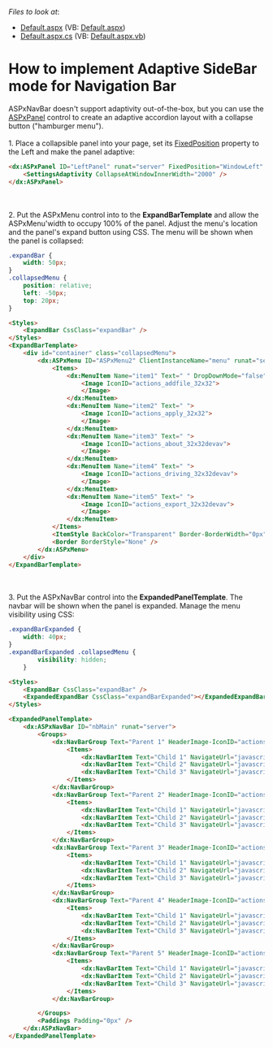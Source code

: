 <!-- default file list -->
*Files to look at*:

* [Default.aspx](./CS/WebApplication1/DefaultForm.aspx) (VB: [Default.aspx](./VB/WebApplication1/DefaultForm.aspx))
* [Default.aspx.cs](./CS/WebApplication1/DefaultForm.aspx.cs) (VB: [Default.aspx.vb](./VB/WebApplication1/DefaultForm.aspx.vb))
<!-- default file list end -->
# How to implement Adaptive SideBar mode for Navigation Bar


ASPxNavBar doesn't support adaptivity out-of-the-box, but you can use the [ASPxPanel](https://docs.devexpress.com/AspNet/14778/components/site-navigation-and-layout/panel) control to create an adaptive accordion layout with a collapse button ("hamburger menu").<br><br>1. Place a collapsible panel into your page, set its [FixedPosition](https://docs.devexpress.com/AspNet/DevExpress.Web.ASPxCollapsiblePanel.FixedPosition) property to the Left and make the panel adaptive: 

```aspx
<dx:ASPxPanel ID="LeftPanel" runat="server" FixedPosition="WindowLeft" Collapsible="true">
    <SettingsAdaptivity CollapseAtWindowInnerWidth="2000" />
</dx:ASPxPanel>
```
<br><br>2. Put the ASPxMenu control into to the **ExpandBarTemplate** and allow the ASPxMenu'width to occupy 100% of the panel. Adjust the menu's location and the panel's expand button using CSS. The menu will be shown when the panel is collapsed:
```css
.expandBar {
    width: 50px;
}
.collapsedMenu {
    position: relative;
    left: -50px;
    top: 20px;
}
```
```aspx
<Styles>
    <ExpandBar CssClass="expandBar" />
</Styles>
<ExpandBarTemplate>
    <div id="container" class="collapsedMenu">
        <dx:ASPxMenu ID="ASPxMenu2" ClientInstanceName="menu" runat="server" Width="100%" BackColor="Transparent" Orientation="Vertical">
            <Items>
                <dx:MenuItem Name="item1" Text=" " DropDownMode="false">
                    <Image IconID="actions_addfile_32x32">
                    </Image>
                </dx:MenuItem>
                <dx:MenuItem Name="item2" Text=" ">
                    <Image IconID="actions_apply_32x32">
                    </Image>
                </dx:MenuItem>
                <dx:MenuItem Name="item3" Text=" ">
                    <Image IconID="actions_about_32x32devav">
                    </Image>
                </dx:MenuItem>
                <dx:MenuItem Name="item4" Text=" ">
                    <Image IconID="actions_driving_32x32devav">
                    </Image>
                </dx:MenuItem>
                <dx:MenuItem Name="item5" Text=" ">
                    <Image IconID="actions_export_32x32devav">
                    </Image>
                </dx:MenuItem>
            </Items>
            <ItemStyle BackColor="Transparent" Border-BorderWidth="0px" Width="0px"></ItemStyle>
            <Border BorderStyle="None" />
        </dx:ASPxMenu>
    </div>
</ExpandBarTemplate>
```
<br><br>3. Put the ASPxNavBar control into the **ExpandedPanelTemplate**. The navbar will be shown when the panel is expanded. Manage the menu visibility using CSS:
```css
.expandBarExpanded {
    width: 40px;
}
.expandBarExpanded .collapsedMenu {
        visibility: hidden;
    }
```
```aspx
<Styles>
    <ExpandBar CssClass="expandBar" />
    <ExpandedExpandBar CssClass="expandBarExpanded"></ExpandedExpandBar>
</Styles>
```
```aspx
<ExpandedPanelTemplate>
    <dx:ASPxNavBar ID="nbMain" runat="server">
        <Groups>
            <dx:NavBarGroup Text="Parent 1" HeaderImage-IconID="actions_addfile_16x16">
                <Items>
                    <dx:NavBarItem Text="Child 1" NavigateUrl="javascript:void(4)"></dx:NavBarItem>
                    <dx:NavBarItem Text="Child 2" NavigateUrl="javascript:void(5)"></dx:NavBarItem>
                    <dx:NavBarItem Text="Child 3" NavigateUrl="javascript:void(6)"></dx:NavBarItem>
                </Items>
            </dx:NavBarGroup>
            <dx:NavBarGroup Text="Parent 2" HeaderImage-IconID="actions_apply_16x16">
                <Items>
                    <dx:NavBarItem Text="Child 1" NavigateUrl="javascript:void(4)"></dx:NavBarItem>
                    <dx:NavBarItem Text="Child 2" NavigateUrl="javascript:void(5)"></dx:NavBarItem>
                    <dx:NavBarItem Text="Child 3" NavigateUrl="javascript:void(6)"></dx:NavBarItem>
                </Items>
            </dx:NavBarGroup>
            <dx:NavBarGroup Text="Parent 3" HeaderImage-IconID="actions_about_16x16devav">
                <Items>
                    <dx:NavBarItem Text="Child 1" NavigateUrl="javascript:void(4)"></dx:NavBarItem>
                    <dx:NavBarItem Text="Child 2" NavigateUrl="javascript:void(5)"></dx:NavBarItem>
                    <dx:NavBarItem Text="Child 3" NavigateUrl="javascript:void(6)"></dx:NavBarItem>
                </Items>
            </dx:NavBarGroup>
            <dx:NavBarGroup Text="Parent 4" HeaderImage-IconID="actions_driving_16x16devav">
                <Items>
                    <dx:NavBarItem Text="Child 1" NavigateUrl="javascript:void(4)"></dx:NavBarItem>
                    <dx:NavBarItem Text="Child 2" NavigateUrl="javascript:void(5)"></dx:NavBarItem>
                    <dx:NavBarItem Text="Child 3" NavigateUrl="javascript:void(6)"></dx:NavBarItem>
                </Items>
            </dx:NavBarGroup>
            <dx:NavBarGroup Text="Parent 5" HeaderImage-IconID="actions_export_16x16devav">
                <Items>
                    <dx:NavBarItem Text="Child 1" NavigateUrl="javascript:void(4)"></dx:NavBarItem>
                    <dx:NavBarItem Text="Child 2" NavigateUrl="javascript:void(5)"></dx:NavBarItem>
                    <dx:NavBarItem Text="Child 3" NavigateUrl="javascript:void(6)"></dx:NavBarItem>
                </Items>
            </dx:NavBarGroup>

        </Groups>
        <Paddings Padding="0px" />
    </dx:ASPxNavBar>
</ExpandedPanelTemplate>
```
